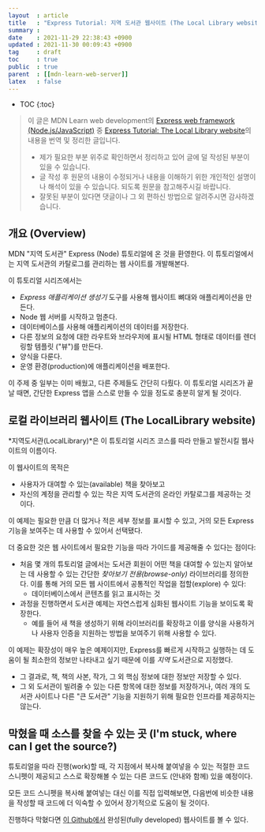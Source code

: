 ```yaml
---
layout  : article
title   : "Express Tutorial: 지역 도서관 웹사이트 (The Local Library website)"
summary : 
date    : 2021-11-29 22:38:43 +0900
updated : 2021-11-30 00:09:43 +0900
tag     : draft
toc     : true
public  : true
parent  : [[mdn-learn-web-server]]
latex   : false
---
```

* TOC
{:toc}

> 이 글은 MDN Learn web development의 [Express web framework (Node.js/JavaScript)](https://developer.mozilla.org/en-US/docs/Learn/Server-side/Express_Nodejs) 중 [Express Tutorial: The Local Library website](https://developer.mozilla.org/en-US/docs/Learn/Server-side/Express_Nodejs/Tutorial_local_library_website)의 내용을 번역 및 정리한 글입니다.
>
> * 제가 필요한 부분 위주로 확인하면서 정리하고 있어 글에 덜 작성된 부분이 있을 수 있습니다.
> * 글 작성 후 원문의 내용이 수정되거나 내용을 이해하기 위한 개인적인 설명이나 해석이 있을 수 있습니다. 되도록 원문을 참고해주시길 바랍니다.
> * 잘못된 부분이 있다면 댓글이나 그 외 편하신 방법으로 알려주시면 감사하겠습니다.

## 개요 (Overview)

MDN "지역 도서관" Express (Node) 튜토리얼에 온 것을 환영한다. 이 튜토리얼에서는 지역 도서관의 카탈로그를 관리하는 웹 사이트를 개발해본다.

이 튜토리얼 시리즈에서는

* *Express 애플리케이션 생성기* 도구를 사용해 웹사이트 뼈대와 애플리케이션을 만든다.
* Node 웹 서버를 시작하고 멈춘다.
* 데이터베이스를 사용해 애플리케이션의 데이터를 저장한다.
* 다른 정보의 요청에 대한 라우트와 브라우저에 표시될 HTML 형태로 데이터를 렌더링할 템플릿 ("뷰")를 만든다.
* 양식을 다룬다.
* 운영 환경(production)에 애플리케이션을 배포한다.

이 주제 중 일부는 이미 배웠고, 다른 주제들도 간단히 다뤘다. 이 튜토리얼 시리즈가 끝날 때면, 간단한 Express 앱을 스스로 만들 수 있을 정도로 충분히 알게 될 것이다.

## 로컬 라이브러리 웹사이트 (The LocalLibrary website)

*지역도서관(LocalLibrary)*은 이 튜토리얼 시리즈 코스를 따라 만들고 발전시킬 웹사이트의 이름이다.

이 웹사이트의 목적은

* 사용자가 대여할 수 있는(available) 책을 찾아보고
* 자신의 계정을 관리할 수 있는 작은 지역 도서관의 온라인 카탈로그를 제공하는 것이다.

이 예제는 필요한 만큼 더 많거나 적은 세부 정보를 표시할 수 있고, 거의 모든 Express 기능을 보여주는 데 사용할 수 있어서 선택됐다.

더 중요한 것은 웹 사이트에서 필요한 기능을 따라 가이드를 제공해줄 수 있다는 점이다:

* 처음 몇 개의 튜토리얼 글에서는 도서관 회원이 어떤 책을 대여할 수 있는지 알아보는 데 사용할 수 있는 간단한 *찾아보기 전용(browse-only)* 라이브러리를 정의한다. 이를 통해 거의 모든 웹 사이트에서 공통적인 작업을 접할(explore) 수 있다:
    * 데이터베이스에서 콘텐츠를 읽고 표시하는 것
* 과정을 진행하면서 도서관 예제는 자연스럽게 심화된 웹사이트 기능을 보이도록 확장한다.
    * 예를 들어 새 책을 생성하기 위해 라이브러리를 확장하고 이를 양식을 사용하거나 사용자 인증을 지원하는 방법을 보여주기 위해 사용할 수 있다.

이 예제는 확장성이 매우 높은 예제이지만, Express를 빠르게 시작하고 실행하는 데 도움이 될 최소한의 정보만 나타내고 싶기 때문에 이를 *지역* 도서관으로 지정했다.

* 그 결과로, 책, 책의 사본, 작가, 그 외 핵심 정보에 대한 정보만 저장할 수 있다.
* 그 외 도서관이 빌려줄 수 있는 다른 항목에 대한 정보를 저장하거나, 여러 개의 도서관 사이트나 다른 "큰 도서관" 기능을 지원하기 위해 필요한 인프라를 제공하지는 않는다.

## 막혔을 때 소스를 찾을 수 있는 곳 (I'm stuck, where can I get the source?)

튜토리얼을 따라 진행(work)할 때, 각 지점에서 복사해 붙여넣을 수 있는 적절한 코드 스니펫이 제공되고 스스로 확장해볼 수 있는 다른 코드도 (안내와 함께) 있을 예정이다.

모든 코드 스니펫을 복사해 붙여넣는 대신 이를 직접 입력해보면, 다음번에 비슷한 내용을 작성할 때 코드에 더 익숙할 수 있어서 장기적으로 도움이 될 것이다.

진행하다 막혔다면 [이 Github에서](https://github.com/mdn/express-locallibrary-tutorial) 완성된(fully developed) 웹사이트를 볼 수 있다.
